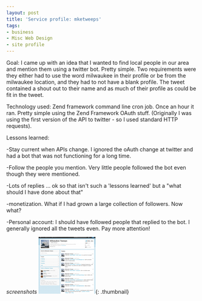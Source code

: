 ```yaml
---
layout: post
title: 'Service profile: mketweeps'
tags:
- business
- Misc Web Design
- site profile
---
```


Goal: I came up with an idea that I wanted to find local people in our area and mention them using a twitter bot.  Pretty simple.  Two requirements were they either had to use the word milwaukee in their profile or be from the milwaukee location, and they had to not have a blank profile.  The tweet contained a shout out to their name and as much of their profile as could be fit in the tweet.

Technology used:
Zend framework command line cron job.  Once an hour it ran.  Pretty simple using the Zend Framework OAuth stuff.  (Originally I was using the first version of the API to twitter - so I used standard HTTP requests).  

Lessons learned:

-Stay current when APIs change. I ignored the oAuth change at twitter and had a bot that was not functioning for a long time.

-Follow the people you mention.  Very little people followed the bot even though they were mentioned.

-Lots of replies ... ok so that isn't such a 'lessons learned' but a "what should I have done about that"

-monetization.  What if I had grown a large collection of followers. Now what?

-Personal account: I should have followed people that replied to the bot.  I generally ignored all the tweets even.  Pay more attention!

_screenshots_
[![](/uploads/2012/Screenshot-at-2012-03-18-203832-150x150.png)](/uploads/2012/Screenshot-at-2012-03-18-203832.png){: .thumbnail}
